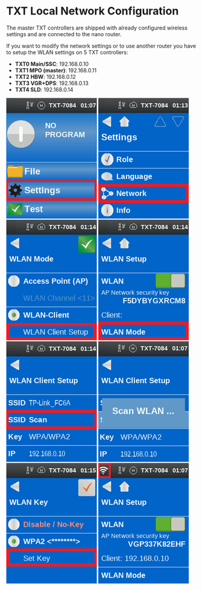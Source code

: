 # TXT Local Network Configuration
The master TXT controllers are shipped with already configured wireless settings and are connected to the nano router.

If you want to modify the network settings or to use another router you have to setup the WLAN settings on 5 TXT controllers:
* **TXT0 Main/SSC**: 192.168.0.10
* **TXT1 MPO (master)**: 192.168.0.11
* **TXT2 HBW**: 192.168.0.12
* **TXT3 VGR+DPS**: 192.168.0.13
* **TXT4 SLD**: 192.168.0.14

![Conf TXT Settings](Conf_TXT_Settings.png) ![Conf TXT Network](Conf_TXT_Network.png) ![Conf TXT WLAN](Conf_TXT_WLAN.png) ![Conf TXT WLAN Mode](Conf_TXT_WLAN_Mode.png) ![Conf TXT WLAN Client](Conf_TXT_WLAN_Client.png) ![Conf TXT WLAN Scan](Conf_TXT_WLAN_Scan.png) ![Conf TXT WLAN Key](Conf_TXT_WLAN_Key.png) ![Conf TXT WLAN Symbol](Conf_TXT_WLAN_Symbol.png)
